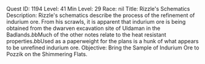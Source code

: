 Quest ID: 1194
Level: 41
Min Level: 29
Race: nil
Title: Rizzle's Schematics
Description: Rizzle's schematics describe the process of the refinement of indurium ore. From his scrawls, it is apparent that indurium ore is being obtained from the dwarven excavation site of Uldaman in the Badlands.$b$bMuch of the other notes relate to the heat resistant properties.$b$bUsed as a paperweight for the plans is a hunk of what appears to be unrefined indurium ore.
Objective: Bring the Sample of Indurium Ore to Pozzik on the Shimmering Flats.
